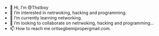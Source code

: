 - 👋 Hi, I’m @Thstboy
- 👀 I’m interested in netrwoking, hacking and programming.
- 🌱 I’m currently learning networking.
- 💞️ I’m looking to collaborate on netrwoking, hacking and programming...
- 📫 How to reach me oritsegbemipropergmail.com.

<!---
Thstboy/Thstboy is a ✨ special ✨ repository because its `README.md` (this file) appears on your GitHub profile.
You can click the Preview link to take a look at your changes.
--->
